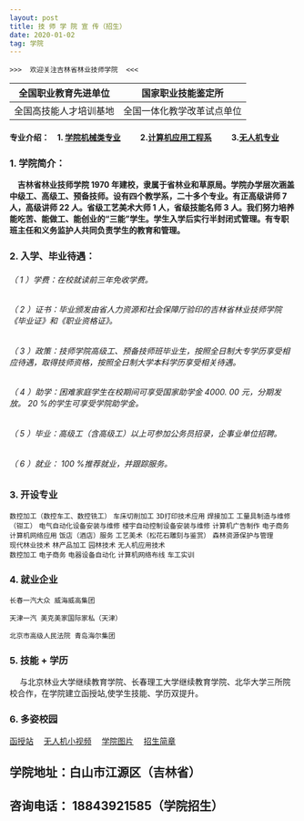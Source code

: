 ```yaml
---
layout: post
title: 技 师 学 院 宣 传（招生）
date: 2020-01-02
tag: 学院
---
```

    >>>  欢迎关注吉林省林业技师学院  <<<


| 全国职业教育先进单位 | 国家职业技能鉴定所 |
| ------ |----------------- |
| 全国高技能人才培训基地 | 全国一体化教学改革试点单位 |


<!-- more -->

#### 专业介绍： &ensp; 1. [学院机械类专业](https://fuxin123zz.gitee.io/2020/01/01/xueyuan-jidiangongcheng/) &ensp;&ensp;&ensp;&ensp;     2.[计算机应用工程系][1] &ensp;&ensp;&ensp;&ensp;    3.[无人机专业][2]


### 1. 学院简介：

&ensp;&ensp;__吉林省林业技师学院 1970 年建校，隶属于省林业和草原局。学院办学层次涵盖中级工、高级工、预备技师。设有四个教学系，二十多个专业。有正高级讲师 7 人，高级讲师 22 人。省级工艺美术大师 1 人，省级技能名师 3 人。我们努力培养能吃苦、能做工、能创业的“三能”学生。学生入学后实行半封闭式管理。有专职班主任和义务监护人共同负责学生的教育和管理。__


### 2. 入学、毕业待遇：

###### （ 1 ）学费：在校就读前三年免收学费。

###### （ 2 ）证书：毕业颁发由省人力资源和社会保障厅验印的吉林省林业技师学院《毕业证》和《职业资格证》。

###### （ 3 ）政策：技师学院高级工、预备技师班毕业生，按照全日制大专学历享受相应待遇，取得技师资格，按照全日制大学本科学历享受相关待遇。

###### （ 4 ）助学：困难家庭学生在校期间可享受国家助学金 4000. 00 元，分期发放。 20 %的学生可享受学院助学金。

###### （ 5 ）毕业：高级工（含高级工）以上可参加公务员招录，企事业单位招聘。

###### （ 6 ）就业： 100 %推荐就业，并跟踪服务。

### 3. 开设专业

 `数控加工（数控⻋工、数控铣工）`  `⻋床切削加工`
 `3D打印技术应用`     `焊接加工`
 `工量具制造与维修（钳工）`    `电气自动化设备安装与维修`
 `楼宇自动控制设备安装与维修`      `计算机广告制作`
 `电子商务`      `计算机网络应用`
 `饭店（酒店）服务`      `工艺美术（松花石雕刻与鉴赏）`
 `森林资源保护与管理`     
 `现代林业技术`  `林产品加工`   `园林技术` `无人机应用技术`  
 `数控加工`  `电子商务`
 `电器设备自动化`  `计算机网络布线`  `⻋工实训`

### 4. 就业企业

```
⻓春一汽大众 威海威高集团
```
```
天津一汽 美克美家国际家私（天津）
```
```
北京市高级人⺠法院 ⻘岛海尔集团
```
### 5. 技能 + 学历

&ensp;&ensp;   与北京林业大学继续教育学院、⻓春理工大学继续教育学院、北华大学三所院校合作，在学院建立函授站,使学生技能、学历双提升。

### 6. 多姿校园
[函授站](https://mp.weixin.qq.com/s/mzxwf7W5d7VYw782rdfeUA)&ensp;&ensp; [无人机小视频](https://mp.weixin.qq.com/s/wOqzbFSTbJC2IqedYHsy3Q)&ensp;&ensp; [学院图片](https://mp.weixin.qq.com/s/QlF7sqZC6usmry9Hr4qGGw)&ensp;&ensp; [招生简章](https://mp.weixin.qq.com/s/HY214Ouj_F4nwChhN1cFVA)

## 学院地址：白山市江源区（吉林省）
## 咨询电话： 18843921585（学院招生）


[1]:https://fuxin123zz.gitee.io/2020/01/01/xueyuan-jisuanji/
[2]:https://fuxin123zz.gitee.io/2020/01/01/xueyuan-wurenji/


